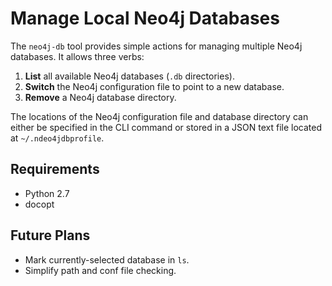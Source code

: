 # Manage Local Neo4j Databases

The `neo4j-db` tool provides simple actions for managing multiple Neo4j databases. It allows three verbs:

1. **List** all available Neo4j databases (`.db` directories).
2. **Switch** the Neo4j configuration file to point to a new database.
3. **Remove** a Neo4j database directory.

The locations of the Neo4j configuration file and database directory can either be specified in the CLI command or stored in a JSON text file located at `~/.ndeo4jdbprofile`.

## Requirements

- Python 2.7
- docopt

## Future Plans

- Mark currently-selected database in `ls`.
- Simplify path and conf file checking.
